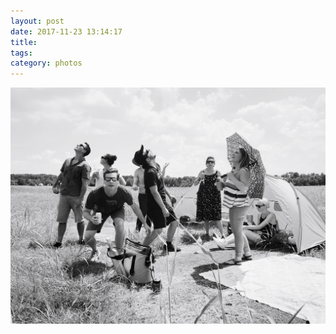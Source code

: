 ```yaml
---
layout: post
date: 2017-11-23 13:14:17
title: 
tags:
category: photos
---
```


![title](/assets/photoblog/friends-during-the-eclipse.jpg)